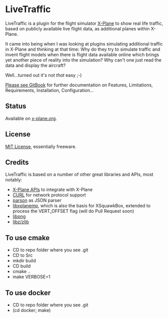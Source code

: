 # LiveTraffic
LiveTraffic is a plugin for the flight simulator [X-Plane](https://www.x-plane.com) to show real life traffic, based on publicly available live flight data, as additional planes within X-Plane.

It came into being when I was looking at plugins simulating additional traffic in X-Plane and thinking at that time: Why do they try to simulate traffic and invent flight models when there is flight data available online which brings yet another piece of reality into the simulation? Why can't one just read the data and display the aircraft?

Well...turned out it's not *that* easy ;-)

[Please see GitBook](https://twinfan.gitbook.io/livetraffic/) for further documentation on Features, Limitations, Requirements, Installation, Configuration...

## Status
Available on [x-plane.org](https://forums.x-plane.org/index.php?/files/file/49749-livetraffic/).

## License
[MIT License](https://github.com/TwinFan/LiveTraffic/blob/master/LICENSE), essentially freeware.

## Credits
LiveTraffic is based on a number of other great libraries and APIs, most notably:
- [X-Plane APIs](https://developer.x-plane.com/sdk/plugin-sdk-documents/) to integrate with X-Plane
- [CURL](https://curl.haxx.se/libcurl/) for network protocol support
- [parson](https://github.com/kgabis/parson) as JSON parser
- [libxplanemp](https://github.com/kuroneko/libxplanemp), which is also the basis for XSquawkBox, extended to process the VERT_OFFSET flag (will do Pull Request soon) 
- [libpng](http://www.libpng.org/pub/png/libpng.html)
- [libz/zlib](https://zlib.net)

## To use cmake
- CD to repo folder where you see .git
- CD to Src
- mkdir build
- CD build
- cmake ..
- make VERBOSE=1
  
## To use docker
- CD to repo folder where you see .git
- (cd docker; make)
